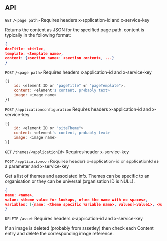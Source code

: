 ## API ##
`GET` `/<page path>`
Requires headers x-application-id and x-service-key

Returns the content as JSON for the specified page path.
content is typically in the following format:
```json
{
docTitle: <title>, 
template: <template name>,
content: {<section name>: <section content>, ...}
}
```

`POST` `/<page path>`
Requires headers x-application-id and x-service-key

```javascript
[{
	id: <element ID or "pageTitle" or "pageTemplate">,
	content: <element's content, probably text>
    image: <image name>
}]
```

`POST` `/applicationconfiguration`
Requires headers x-application-id and x-service-key

```javascript
[{
	id: <element ID or "siteTheme">,
	content: <element's content, probably text>
    image: <image name>
}]
```

`GET` `/themes/<applicationId>`
Requires header x-service-key

`POST` `/applicationcon`
Requires headers x-application-id or applicationId as a parameter and x-service-key

Get a list of themes and associated info.  Themes can be specific to an organisation or they can be universal (organisation ID is NULL).

```json
{
name: <name>, 
value: <theme value for lookups, often the name with no spaces>,
variables: [{name: <theme specific variable name>, values[<value1>, <value2>...]}]
}
```

`DELETE` `/asset`
Requires headers x-application-id and x-service-key

If an image is deleted (probably from assetley) then check each Content entry and delete the corresponding image reference.